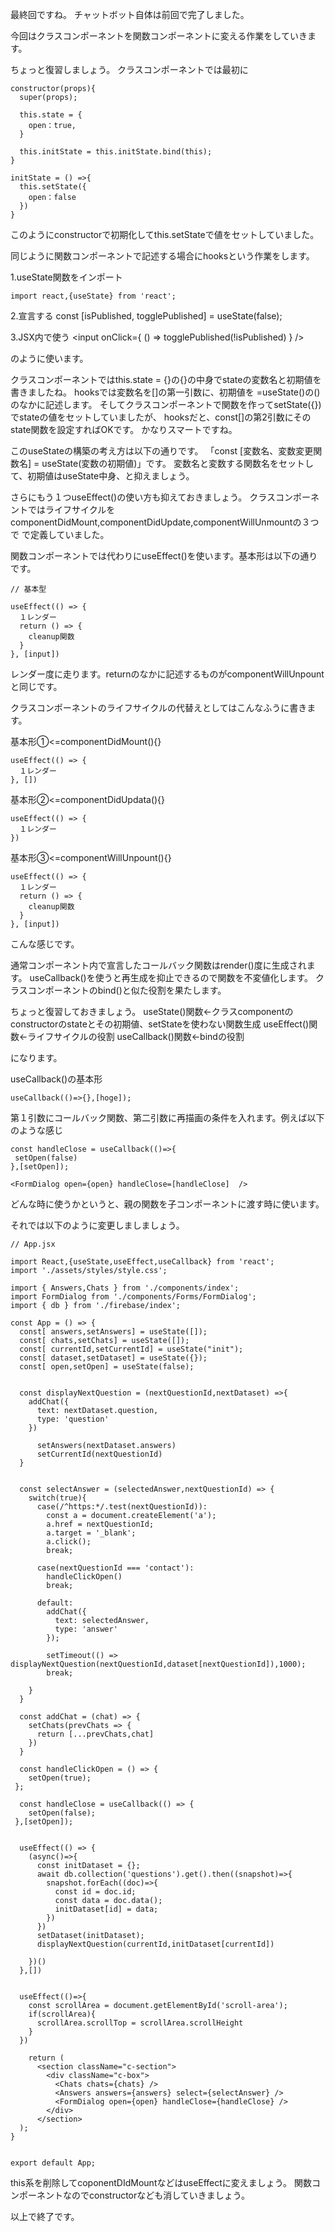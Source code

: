 最終回ですね。
チャットボット自体は前回で完了しました。

今回はクラスコンポーネントを関数コンポーネントに変える作業をしていきます。

ちょっと復習しましょう。
クラスコンポーネントでは最初に
```
constructor(props){
  super(props);

  this.state = {
    open：true,
  }

  this.initState = this.initState.bind(this);
}

initState = () =>{
  this.setState({
    open：false
  })
}

```

このようにconstructorで初期化してthis.setStateで値をセットしていました。

同じように関数コンポーネントで記述する場合にhooksという作業をします。

1.useState関数をインポート

```
import react,{useState} from 'react';
```

2.宣言する
const [isPublished, togglePublished] = useState(false);

3.JSX内で使う
<input onClick={ () => togglePublished(!isPublished) } />

のように使います。

クラスコンポーネントではthis.state = {}の{}の中身でstateの変数名と初期値を書きましたね。
hooksでは変数名を[]の第一引数に、初期値を =useState()の()のなかに記述します。
そしてクラスコンポーネントで関数を作ってsetState({})でstateの値をセットしていましたが、
hooksだと、const[]の第2引数にそのstate関数を設定すればOKです。
かなりスマートですね。

このuseStateの構築の考え方は以下の通りです。
「const [変数名、変数変更関数名] = useState(変数の初期値)」です。
変数名と変数する関数名をセットして、初期値はuseState中身、と抑えましょう。


さらにもう１つuseEffect()の使い方も抑えておきましょう。
クラスコンポーネントではライフサイクルをcomponentDidMount,componentDidUpdate,componentWillUnmountの３つで
で定義していました。

関数コンポーネントでは代わりにuseEffect()を使います。基本形は以下の通りです。

```
// 基本型

useEffect(() => {
  １レンダー
  return () => {
    cleanup関数
  }
}, [input])

```

レンダー度に走ります。returnのなかに記述するものがcomponentWillUnpountと同じです。

クラスコンポーネントのライフサイクルの代替えとしてはこんなふうに書きます。

基本形①<=componentDidMount(){}
```
useEffect(() => {
  １レンダー
}, [])
```
基本形②<=componentDidUpdata(){}
```
useEffect(() => {
  １レンダー
})
```

基本形③<=componentWillUnpount(){}
```
useEffect(() => {
  １レンダー
  return () => {
    cleanup関数
  }
}, [input])

```

こんな感じです。

通常コンポーネント内で宣言したコールバック関数はrender()度に生成されます。
useCallback()を使うと再生成を抑止できるので関数を不変値化します。
クラスコンポーネントのbind()と似た役割を果たします。

ちょっと復習しておきましょう。
useState()関数←クラスcomponentのconstructorのstateとその初期値、setStateを使わない関数生成
useEffect()関数←ライフサイクルの役割
useCallback()関数←bindの役割

になります。

useCallback()の基本形
```
useCallback(()=>{},[hoge]);
```

第１引数にコールバック関数、第二引数に再描画の条件を入れます。例えば以下のような感じ
```
const handleClose = useCallback(()=>{
 setOpen(false)
},[setOpen]);

<FormDialog open={open} handleClose=[handleClose]  />
```
どんな時に使うかというと、親の関数を子コンポーネントに渡す時に使います。

それでは以下のように変更しましましょう。
```
// App.jsx

import React,{useState,useEffect,useCallback} from 'react';
import './assets/styles/style.css';

import { Answers,Chats } from './components/index';
import FormDialog from './components/Forms/FormDialog';
import { db } from './firebase/index';

const App = () => {
  const[ answers,setAnswers] = useState([]);
  const[ chats,setChats] = useState([]);
  const[ currentId,setCurrentId] = useState("init");
  const[ dataset,setDataset] = useState({});
  const[ open,setOpen] = useState(false);


  const displayNextQuestion = (nextQuestionId,nextDataset) =>{
    addChat({
      text: nextDataset.question,
      type: 'question'
    })

      setAnswers(nextDataset.answers)
      setCurrentId(nextQuestionId)
  }


  const selectAnswer = (selectedAnswer,nextQuestionId) => {
    switch(true){
      case(/^https:*/.test(nextQuestionId)):
        const a = document.createElement('a');
        a.href = nextQuestionId;
        a.target = '_blank';
        a.click();
        break;

      case(nextQuestionId === 'contact'):
        handleClickOpen()
        break;

      default:
        addChat({
          text: selectedAnswer,
          type: 'answer'
        });

        setTimeout(() => displayNextQuestion(nextQuestionId,dataset[nextQuestionId]),1000);
        break;

    }
  }

  const addChat = (chat) => {
    setChats(prevChats => {
      return [...prevChats,chat]
    })
  }

  const handleClickOpen = () => {
    setOpen(true);
 };

  const handleClose = useCallback(() => {
    setOpen(false);
 },[setOpen]);


  useEffect(() => {
    (async()=>{
      const initDataset = {};
      await db.collection('questions').get().then((snapshot)=>{
        snapshot.forEach((doc)=>{
          const id = doc.id;
          const data = doc.data();
          initDataset[id] = data;
        })
      })
      setDataset(initDataset);
      displayNextQuestion(currentId,initDataset[currentId])

    })()
  },[])


  useEffect(()=>{
    const scrollArea = document.getElementById('scroll-area');
    if(scrollArea){
      scrollArea.scrollTop = scrollArea.scrollHeight
    }
  })

    return (
      <section className="c-section">
        <div className="c-box">
          <Chats chats={chats} />
          <Answers answers={answers} select={selectAnswer} />
          <FormDialog open={open} handleClose={handleClose} />
        </div>
      </section>
  );
}


export default App;

```
this系を削除してcoponentDIdMountなどはuseEffectに変えましょう。
関数コンポーネントなのでconstructorなども消していきましょう。


以上で終了です。













